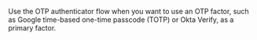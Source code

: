 Use the OTP authenticator flow when you want to use an OTP factor, such as Google time-based one-time passcode (TOTP) or Okta Verify, as a primary factor.